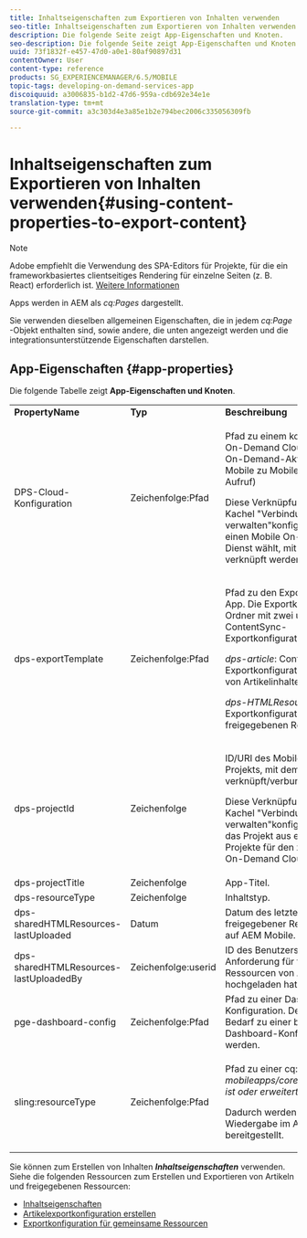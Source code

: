 ```yaml
---
title: Inhaltseigenschaften zum Exportieren von Inhalten verwenden
seo-title: Inhaltseigenschaften zum Exportieren von Inhalten verwenden
description: Die folgende Seite zeigt App-Eigenschaften und Knoten.
seo-description: Die folgende Seite zeigt App-Eigenschaften und Knoten.
uuid: 73f1832f-e457-47d0-a0e1-80af90897d31
contentOwner: User
content-type: reference
products: SG_EXPERIENCEMANAGER/6.5/MOBILE
topic-tags: developing-on-demand-services-app
discoiquuid: a3006835-b1d2-47d6-959a-cdb692e34e1e
translation-type: tm+mt
source-git-commit: a3c303d4e3a85e1b2e794bec2006c335056309fb

---
```



# Inhaltseigenschaften zum Exportieren von Inhalten verwenden{#using-content-properties-to-export-content}

>[!NOTE]
>
>Adobe empfiehlt die Verwendung des SPA-Editors für Projekte, für die ein frameworkbasiertes clientseitiges Rendering für einzelne Seiten (z. B. React) erforderlich ist. [Weitere Informationen](/help/sites-developing/spa-overview.md)

Apps werden in AEM als *cq:Pages* dargestellt.

Sie verwenden dieselben allgemeinen Eigenschaften, die in jedem *cq:Page* -Objekt enthalten sind, sowie andere, die unten angezeigt werden und die integrationsunterstützende Eigenschaften darstellen.

## App-Eigenschaften {#app-properties}

Die folgende Tabelle zeigt **App-Eigenschaften und Knoten**.

<table>
 <tbody>
  <tr>
   <td><strong>PropertyName</strong></td>
   <td><strong>Typ</strong></td>
   <td><strong>Beschreibung</strong></td>
  </tr>
  <tr>
   <td>DPS-Cloud-Konfiguration</td>
   <td>Zeichenfolge:Pfad</td>
   <td><p>Pfad zu einem konfigurierten Mobile On-Demand Cloud-Dienst. Wird für On-Demand-Aktionen von AEM Mobile zu Mobile verwendet (API-Aufruf)</p> <p>Diese Verknüpfung wird über die Kachel "Verbindung verwalten"konfiguriert, wenn ein Autor einen Mobile On-Demand Cloud-Dienst wählt, mit dem die App verknüpft werden soll.</p> </td>
  </tr>
  <tr>
   <td>dps-exportTemplate</td>
   <td>Zeichenfolge:Pfad</td>
   <td><p>Pfad zu den Exportkonfigurationen der App. Die Exportkonfiguration ist ein Ordner mit zwei untergeordneten ContentSync-Exportkonfigurationsvorlagen.</p> <p><i>dps-article</i>: ContentSync-Exportkonfiguration zum Exportieren von Artikelinhalten</p> <p><i>dps-HTMLResources</i>: ContentSync-Exportkonfiguration für den Export von freigegebenen Ressourcen</p> </td>
  </tr>
  <tr>
   <td>dps-projectId</td>
   <td>Zeichenfolge</td>
   <td><p>ID/URI des Mobile On-Demand-Projekts, mit dem diese App verknüpft/verbunden ist.</p> <p>Diese Verknüpfung wird über die Kachel "Verbindung verwalten"konfiguriert, wenn ein Autor das Projekt aus einer Liste verfügbarer Projekte für den zugehörigen Mobile On-Demand Cloud-Dienst auswählt.</p> </td>
  </tr>
  <tr>
   <td>dps-projectTitle</td>
   <td>Zeichenfolge</td>
   <td>App-Titel.</td>
  </tr>
  <tr>
   <td>dps-resourceType</td>
   <td>Zeichenfolge</td>
   <td>Inhaltstyp.</td>
  </tr>
  <tr>
   <td>dps-sharedHTMLResources-lastUploaded</td>
   <td>Datum</td>
   <td>Datum des letzten Uploads freigegebener Ressourcen von AEM auf AEM Mobile.</td>
  </tr>
  <tr>
   <td>dps-sharedHTMLResources-lastUploadedBy</td>
   <td>Zeichenfolge:userid</td>
   <td>ID des Benutzers, der die letzte Anforderung für freigegebene Ressourcen von AEM auf AEM Mobile hochgeladen hat.</td>
  </tr>
  <tr>
   <td>pge-dashboard-config</td>
   <td>Zeichenfolge:Pfad</td>
   <td>Pfad zu einer Dashboard-Konfiguration. Der Pfad kann bei Bedarf zu einer benutzerdefinierten Dashboard-Konfiguration umgeleitet werden.</td>
  </tr>
  <tr>
   <td>sling:resourceType</td>
   <td>Zeichenfolge:Pfad</td>
   <td><p>Pfad zu einer cq:Component, die <i>mobileapps/core/components/instance ist oder erweitert.</i></p> <p>Dadurch werden Präsenz und Wiedergabe im Apps-Katalog bereitgestellt.</p> </td>
  </tr>
 </tbody>
</table>

Sie können zum Erstellen von Inhalten ***Inhaltseigenschaften*** verwenden. Siehe die folgenden Ressourcen zum Erstellen und Exportieren von Artikeln und freigegebenen Ressourcen:

* [Inhaltseigenschaften](/help/mobile/content-properties.md)
* [Artikelexportkonfiguration erstellen](/help/mobile/creating-article-export-configuration.md)
* [Exportkonfiguration für gemeinsame Ressourcen](/help/mobile/creating-shared-resources-export-configuration.md)
